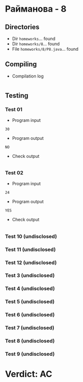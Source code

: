 # Райманова - 8
## Directories
- Dir `homeworks`... found
- Dir `homeworks/8`... found
- File `homeworks/8/P8.java`... found
## Compiling
- Compilation log
```
```
## Testing
### Test 01
- Program input
```
30
```
- Program output
```
NO
```
- Check output
```
```
### Test 02
- Program input
```
24
```
- Program output
```
YES
```
- Check output
```
```
### Test 10 (undisclosed)
### Test 11 (undisclosed)
### Test 12 (undisclosed)
### Test 3 (undisclosed)
### Test 4 (undisclosed)
### Test 5 (undisclosed)
### Test 6 (undisclosed)
### Test 7 (undisclosed)
### Test 8 (undisclosed)
### Test 9 (undisclosed)
# Verdict: AC
